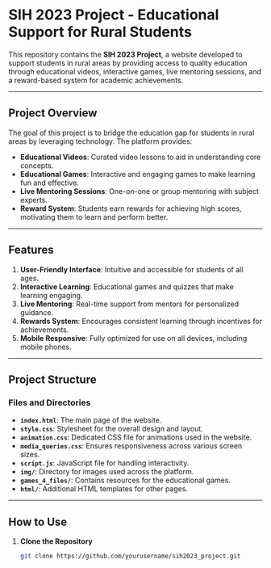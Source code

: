 # SIH 2023 Project - Educational Support for Rural Students

This repository contains the **SIH 2023 Project**, a website developed to support students in rural areas by providing access to quality education through educational videos, interactive games, live mentoring sessions, and a reward-based system for academic achievements.

---

## Project Overview

The goal of this project is to bridge the education gap for students in rural areas by leveraging technology. The platform provides:
- **Educational Videos**: Curated video lessons to aid in understanding core concepts.
- **Educational Games**: Interactive and engaging games to make learning fun and effective.
- **Live Mentoring Sessions**: One-on-one or group mentoring with subject experts.
- **Reward System**: Students earn rewards for achieving high scores, motivating them to learn and perform better.

---

## Features

1. **User-Friendly Interface**: Intuitive and accessible for students of all ages.
2. **Interactive Learning**: Educational games and quizzes that make learning engaging.
3. **Live Mentoring**: Real-time support from mentors for personalized guidance.
4. **Rewards System**: Encourages consistent learning through incentives for achievements.
5. **Mobile Responsive**: Fully optimized for use on all devices, including mobile phones.

---

## Project Structure

### Files and Directories
- **`index.html`**: The main page of the website.
- **`style.css`**: Stylesheet for the overall design and layout.
- **`animation.css`**: Dedicated CSS file for animations used in the website.
- **`media_queries.css`**: Ensures responsiveness across various screen sizes.
- **`script.js`**: JavaScript file for handling interactivity.
- **`img/`**: Directory for images used across the platform.
- **`games_4_files/`**: Contains resources for the educational games.
- **`html/`**: Additional HTML templates for other pages.

---

## How to Use

1. **Clone the Repository**
   ```bash
   git clone https://github.com/yourusername/sih2023_project.git
